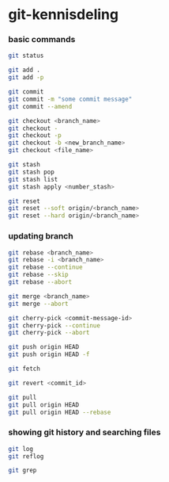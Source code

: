 # git-kennisdeling

### basic commands

```bash
git status
```
```bash
git add .
git add -p
```
```bash
git commit
git commit -m "some commit message"
git commit --amend
```

```bash
git checkout <branch_name>
git checkout -
git checkout -p
git checkout -b <new_branch_name>
git checkout <file_name>
```

```bash
git stash
git stash pop
git stash list
git stash apply <number_stash>
```

```bash
git reset
git reset --soft origin/<branch_name>
git reset --hard origin/<branch_name>
```

### updating branch

```bash
git rebase <branch_name>
git rebase -i <branch_name>
git rebase --continue
git rebase --skip
git rebase --abort
```

```bash
git merge <branch_name>
git merge --abort
```

```bash
git cherry-pick <commit-message-id>
git cherry-pick --continue
git cherry-pick --abort
```

```bash
git push origin HEAD
git push origin HEAD -f
```

```bash
git fetch
```

```bash
git revert <commit_id>
```

```bash
git pull
git pull origin HEAD
git pull origin HEAD --rebase
```

### showing git history and searching files
```bash
git log
git reflog
```

```bash
git grep
```


